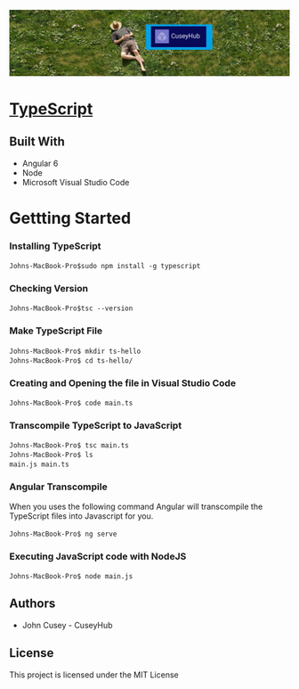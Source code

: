 ![CuseyHub](https://github.com/cusey/ImageForWiki/blob/master/Logos/CuseyHub_Banner_Small.jpg)

# [TypeScript](https://www.typescriptlang.org/)   

## Built With
* Angular 6
* Node
* Microsoft Visual Studio Code   

# Gettting Started

### Installing TypeScript    

`Johns-MacBook-Pro$sudo npm install -g typescript`       

### Checking Version      

`Johns-MacBook-Pro$tsc --version`       

###  Make TypeScript File    

`Johns-MacBook-Pro$ mkdir ts-hello`       
`Johns-MacBook-Pro$ cd ts-hello/`        

### Creating and Opening the file in Visual Studio Code     

`Johns-MacBook-Pro$ code main.ts`           

### Transcompile TypeScript to JavaScript     

`Johns-MacBook-Pro$ tsc main.ts`       
`Johns-MacBook-Pro$ ls`       
`main.js main.ts`          

### Angular Transcompile    
When you uses the following command Angular will transcompile the TypeScript files into Javascript for you.    

`Johns-MacBook-Pro$ ng serve`   

### Executing JavaScript code with NodeJS   

`Johns-MacBook-Pro$ node main.js`   

## Authors
* John Cusey - CuseyHub  

## License   
This project is licensed under the MIT License
